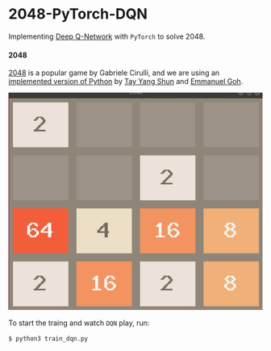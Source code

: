 # 2048-PyTorch-DQN

Implementing [Deep Q-Network](https://deepmind.com/research/dqn/) with `PyTorch` to solve 2048. 




#### 2048

[2048](https://github.com/gabrielecirulli/2048) is a popular game by Gabriele Cirulli, 
and we are using an [implemented version of Python](https://github.com/yangshun/2048-python) by [Tay Yang Shun](http://github.com/yangshun)
and [Emmanuel Goh](http://github.com/emman27).

![screenshot](img/2048.gif)

To start the traing and watch `DQN` play, run:
    
    $ python3 train_dqn.py




